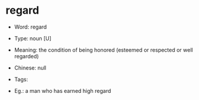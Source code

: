 # regard

- Word: regard

- Type: noun [U]
- Meaning: the condition of being honored (esteemed or respected or well regarded)
- Chinese: null
- Tags: 
- Eg.: a man who has earned high regard

